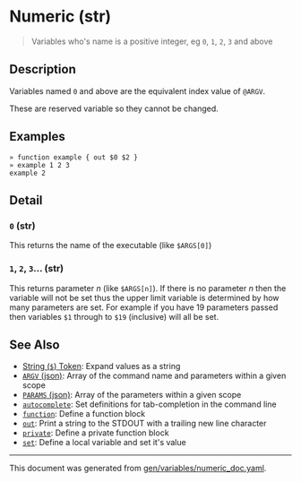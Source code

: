 # Numeric (str)

> Variables who's name is a positive integer, eg `0`, `1`, `2`, `3` and above

## Description

Variables named `0` and above are the equivalent index value of `@ARGV`.

These are reserved variable so they cannot be changed.



## Examples

```
» function example { out $0 $2 }
» example 1 2 3
example 2
```

## Detail

### `0` (str)

This returns the name of the executable (like `$ARGS[0]`)

### `1`, `2`, `3`... (str)

This returns parameter _n_ (like `$ARGS[n]`). If there is no parameter _n_
then the variable will not be set thus the upper limit variable is determined
by how many parameters are set. For example if you have 19 parameters passed
then variables `$1` through to `$19` (inclusive) will all be set.

## See Also

* [String (`$`) Token](../parser/string.md):
  Expand values as a string
* [`ARGV` (json)](../variables/argv.md):
  Array of the command name and parameters within a given scope
* [`PARAMS` (json)](../variables/params.md):
  Array of the parameters within a given scope
* [`autocomplete`](../commands/autocomplete.md):
  Set definitions for tab-completion in the command line
* [`function`](../commands/function.md):
  Define a function block
* [`out`](../commands/out.md):
  Print a string to the STDOUT with a trailing new line character
* [`private`](../commands/private.md):
  Define a private function block
* [`set`](../commands/set.md):
  Define a local variable and set it's value

<hr/>

This document was generated from [gen/variables/numeric_doc.yaml](https://github.com/lmorg/murex/blob/master/gen/variables/numeric_doc.yaml).